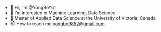- 👋 Hi, I’m @YongBoYu1
- 👀 I’m interested in Machine Learning, Data Science
- 🌱 Master of Applied Data Science at the University of Victoria, Canada
- 📫 How to reach me yongbo9852@gmail.com

<!---
YongBoYu1/YongBoYu1 is a ✨ special ✨ repository because its `README.md` (this file) appears on your GitHub profile.
You can click the Preview link to take a look at your changes.
--->
